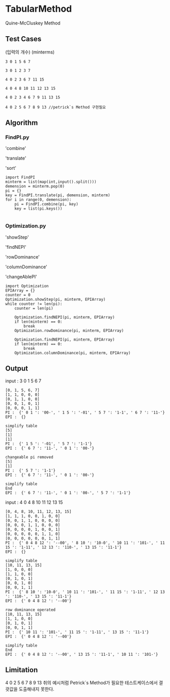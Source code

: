 # TabularMethod
Quine-McCluskey Method

Test Cases
--
(입력의 개수) (minterms)
```
3 0 1 5 6 7

3 0 1 2 3 7

4 0 2 3 6 7 11 15

4 0 4 8 10 11 12 13 15

4 0 2 3 4 6 7 9 11 13 15

4 0 2 5 6 7 8 9 13 //petrick`s Method 구현필요
```
Algorithm
--
### FindPI.py
'combine'

'translate'

'sort'


```
import FindPI
minterm = list(map(int,input().split()))
demension = minterm.pop(0)
pi = {}
key = FindPI.translate(pi, demension, minterm)
for i in range(0, demension):
    pi = FindPI.combine(pi, key)
    key = list(pi.keys())
    
```
### Optimization.py
'showStep'

'findNEPI'

'rowDominance'

'columnDominance'

'changeAblePI'

```
import Optimization
EPIArray = {}
counter = 0
Optimization.showStep(pi, minterm, EPIArray)
while counter != len(pi):
    counter = len(pi)

    Optimization.findNEPI(pi, minterm, EPIArray)
    if len(minterm) == 0:
        break
    Optimization.rowDominance(pi, minterm, EPIArray)

    Optimization.findNEPI(pi, minterm, EPIArray)
    if len(minterm) == 0:
        break
    Optimization.columnDominance(pi, minterm, EPIArray)

```
Output
--
input : 3 0 1 5 6 7
```
[0, 1, 5, 6, 7]
[1, 1, 0, 0, 0]
[0, 1, 1, 0, 0]
[0, 0, 1, 0, 1]
[0, 0, 0, 1, 1]
PI :  {' 0 1 ': '00-', ' 1 5 ': '-01', ' 5 7 ': '1-1', ' 6 7 ': '11-'}
EPI :  {}

simplify table
[5]
[1]
[1]
PI :  {' 1 5 ': '-01', ' 5 7 ': '1-1'}
EPI :  {' 6 7 ': '11-', ' 0 1 ': '00-'}

changeable pi removed
[5]
[1]
PI :  {' 5 7 ': '1-1'}
EPI :  {' 6 7 ': '11-', ' 0 1 ': '00-'}

simplify table
End
EPI :  {' 6 7 ': '11-', ' 0 1 ': '00-', ' 5 7 ': '1-1'}

```

input : 4 0 4 8 10 11 12 13 15
```
[0, 4, 8, 10, 11, 12, 13, 15]
[1, 1, 1, 0, 0, 1, 0, 0]
[0, 0, 1, 1, 0, 0, 0, 0]
[0, 0, 0, 1, 1, 0, 0, 0]
[0, 0, 0, 0, 1, 0, 0, 1]
[0, 0, 0, 0, 0, 1, 1, 0]
[0, 0, 0, 0, 0, 0, 1, 1]
PI :  {' 0 4 8 12 ': '--00', ' 8 10 ': '10-0', ' 10 11 ': '101-', ' 11 15 ': '1-11', ' 12 13 ': '110-', ' 13 15 ': '11-1'}
EPI :  {}

simplify table
[10, 11, 13, 15]
[1, 0, 0, 0]
[1, 1, 0, 0]
[0, 1, 0, 1]
[0, 0, 1, 0]
[0, 0, 1, 1]
PI :  {' 8 10 ': '10-0', ' 10 11 ': '101-', ' 11 15 ': '1-11', ' 12 13 ': '110-', ' 13 15 ': '11-1'}
EPI :  {' 0 4 8 12 ': '--00'}

row dominance operated
[10, 11, 13, 15]
[1, 1, 0, 0]
[0, 1, 0, 1]
[0, 0, 1, 1]
PI :  {' 10 11 ': '101-', ' 11 15 ': '1-11', ' 13 15 ': '11-1'}
EPI :  {' 0 4 8 12 ': '--00'}

simplify table
End
EPI :  {' 0 4 8 12 ': '--00', ' 13 15 ': '11-1', ' 10 11 ': '101-'}

```

Limitation
--
  4 0 2 5 6 7 8 9 13 
취의 예시처럼 Petrick`s Method가 필요한 테스트케이스에서 결괏값을 도출해내지 못한다.
